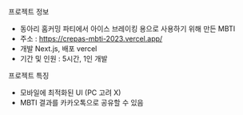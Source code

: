 프로젝트 정보
- 동아리 홈커밍 파티에서 아이스 브레이킹 용으로 사용하기 위해 만든 MBTI
- 주소 : https://crepas-mbti-2023.vercel.app/
- 개발 Next.js, 배포 vercel
- 기간 및 인원 : 5시간, 1인 개발

프로젝트 특징
- 모바일에 최적화된 UI (PC 고려 X)
- MBTI 결과를 카카오톡으로 공유할 수 있음
